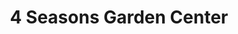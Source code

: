 ---
title: "4 Seasons Garden Center"
url: /breinigsville/4-seasons-garden-center/
shop: Garten-Center
---